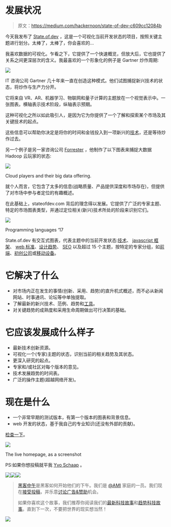# 发展状况

> 原文：<https://medium.com/hackernoon/state-of-dev-c609cc12084b>

今天我发布了 [State.of.dev](https://stateofdev.com/) ，这是一个可视化当前开发状态的项目，按照关键主题进行划分。太棒了，太棒了，你会喜欢的…

我喜欢数据的可视化。乍看之下，它提供了一个快速概览，但放大后，它也提供了关系之间更深层次的含义。我最喜欢的一个形象化的例子是 Gartner 炒作周期:

![](img/cb83a346364ea5a8593b8fa7cc0db2cc.png)

IT 咨询公司 Gartner 几十年来一直在创造这种模式。他们试图捕捉新兴技术的状态，将炒作与生产力分开。

它将来自 VR、AR、机器学习、物联网和量子计算的主题放在一个视觉表示中。一张图表。横轴表示技术阶段，纵轴表示预期。

这种可视化之所以如此吸引人，是因为它为你提供了一个了解和探索某个市场及其关键技术的起点。

这些信息可以帮助你决定是将你的时间和金钱投入到一项新兴的[技术](https://hackernoon.com/tagged/technology)，还是等待炒作过去。

另一个例子是另一家咨询公司 [Forrester](https://www.google.nl/url?sa=t&rct=j&q=&esrc=s&source=web&cd=1&cad=rja&uact=8&ved=0ahUKEwjPpdvJyaPSAhUF7hoKHXK2CrAQFgggMAA&url=https%3A%2F%2Fgo.forrester.com%2F&usg=AFQjCNHpeD3fILWswrh5qkhUnthD-NDZbg&sig2=cALfER0VM1jN4Ymdx1-5QQ) ，他制作了以下图表来捕捉大数据 Hadoop 云玩家的状态:

![](img/92d79c9c64f03ccc83a3a693a5f92086.png)

Cloud players and their big data offering.

就个人而言，它包含了太多的信息(战略质量、产品提供深度和市场存在)，但提供了对市场中参与者定位的有趣概述。

在此基础上，stateofdev.com 背后的理念得以发展。它提供了广泛的专家主题、特定的市场图表类型，并通过定位相关(新兴)技术所处的阶段来识别它们。

![](img/07b902cd115eb43d216d85914b1889b0.png)

Programming languages ‘17

State.of.dev 有交互式图表，代表主题中的当前开发状态:[技术](http://stateofdev.com/t/technology)、 [javascript 框架](http://stateofdev.com/t/javascript-frameworks)、 [web 标准](http://stateofdev.com/t/web-standards)、[设计趋势](http://stateofdev.com/t/design)、 [SEO](http://stateofdev.com/t/seo) 以及超过 15 个主题，按特定的专家分组，如[前端](http://stateofdev.com/c/frontend)、[初创公司](https://stateofdev.com/c/startups)或[移动设备](http://stateofdev.com/c/mobile)。

# 它解决了什么

*   对市场内正在发生的事情(创新、采用、趋势)的直升机式概述，而不必从新闻网站、时事通讯、论坛等中单独提取。
*   了解最新的新兴技术、范例、趋势和[工具](https://hackernoon.com/tagged/tools)。
*   对关键趋势的成熟度和采用生命周期做出可行决策的基础。

# 它应该发展成什么样子

*   最新技术创新资源。
*   可视化一个(专家)主题的状态，识别当前的相关趋势及其状态。
*   更深入研究的起点。
*   专家和/或社区对每个版本的意见。
*   技术发展趋势的时间表。
*   广泛的操作主题(超越网络开发)。

# 现在是什么

*   一个非常早期的测试版本，有第一个版本的图表和背景信息。
*   web 开发的状态，基于我自己的专业知识(还没有外部的贡献)。

[检查一下](https://stateofdev.com/)。

![](img/212acb6f391f3062e0eb5f2f6398746c.png)

The live homepage, as a screenshot

PS:如果你想投稿就平我 [Yvo Schaap](https://medium.com/u/b1e1e99cd175?source=post_page-----c609cc12084b--------------------------------) 。

[![](img/50ef4044ecd4e250b5d50f368b775d38.png)](http://bit.ly/HackernoonFB)[![](img/979d9a46439d5aebbdcdca574e21dc81.png)](https://goo.gl/k7XYbx)[![](img/2930ba6bd2c12218fdbbf7e02c8746ff.png)](https://goo.gl/4ofytp)

> [黑客中午](http://bit.ly/Hackernoon)是黑客如何开始他们的下午。我们是 [@AMI](http://bit.ly/atAMIatAMI) 家庭的一员。我们现在[接受投稿](http://bit.ly/hackernoonsubmission)，并乐意[讨论广告&赞助](mailto:partners@amipublications.com)机会。
> 
> 如果你喜欢这个故事，我们推荐你阅读我们的[最新科技故事](http://bit.ly/hackernoonlatestt)和[趋势科技故事](https://hackernoon.com/trending)。直到下一次，不要把世界的现实想当然！

![](img/be0ca55ba73a573dce11effb2ee80d56.png)